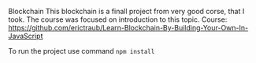 Blockchain
This blockchain is a finall project from very good corse, that I took.
The course was focused on introduction to this topic.
Course: https://github.com/erictraub/Learn-Blockchain-By-Building-Your-Own-In-JavaScript


To run the project use command `npm install`
